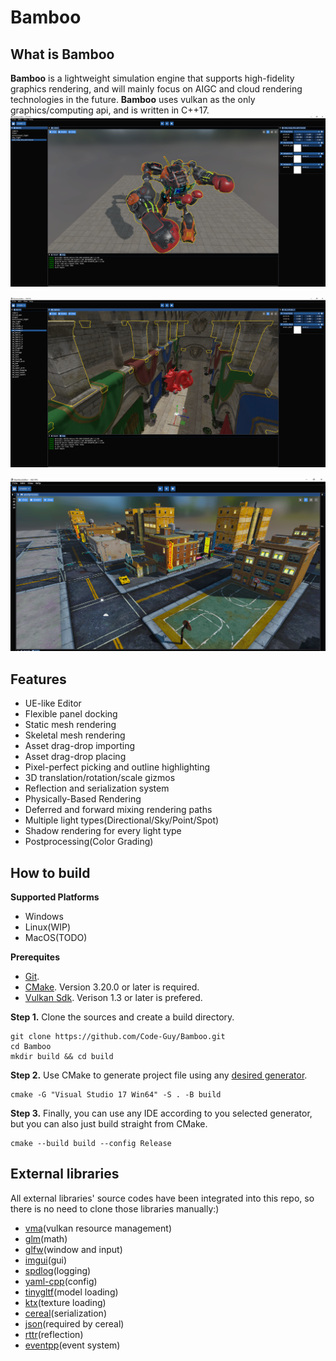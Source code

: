 # Bamboo

## What is Bamboo
**Bamboo** is a lightweight simulation engine that supports high-fidelity graphics rendering, and will mainly focus on AIGC and cloud rendering technologies in the future. **Bamboo** uses vulkan as the only graphics/computing api, and is written in C++17.
![1](snapshot/robot.png)

![2](snapshot/sponza.png)

![3](snapshot/city.png)

## Features
- UE-like Editor
- Flexible panel docking
- Static mesh rendering
- Skeletal mesh rendering
- Asset drag-drop importing
- Asset drag-drop placing
- Pixel-perfect picking and outline highlighting
- 3D translation/rotation/scale gizmos
- Reflection and serialization system
- Physically-Based Rendering
- Deferred and forward mixing rendering paths
- Multiple light types(Directional/Sky/Point/Spot)
- Shadow rendering for every light type
- Postprocessing(Color Grading)

## How to build
**Supported Platforms**
- Windows
- Linux(WIP)
- MacOS(TODO)

**Prerequites**
- [Git](http://git-scm.com/downloads).
- [CMake](https://cmake.org/download/). Version 3.20.0 or later is required.
- [Vulkan Sdk](https://www.lunarg.com/vulkan-sdk/). Verison 1.3 or later is prefered.

**Step 1.** Clone the sources and create a build directory.

```shell
git clone https://github.com/Code-Guy/Bamboo.git
cd Bamboo
mkdir build && cd build
```
**Step 2.** Use CMake to generate project file using any [desired generator](https://cmake.org/cmake/help/latest/manual/cmake-generators.7.html). 

```shell
cmake -G "Visual Studio 17 Win64" -S . -B build
```

**Step 3.** Finally, you can use any IDE according to you selected generator, but you can also just build straight from CMake.

```shell
cmake --build build --config Release
```

## External libraries
All external libraries' source codes have been integrated into this repo, so there is no need to clone those libraries manually:)
- [vma](https://gpuopen.com/vulkan-memory-allocator/)(vulkan resource management)
- [glm](https://glm.g-truc.net/0.9.9/)(math)
- [glfw](https://www.glfw.org/)(window and input)
- [imgui](https://www.dearimgui.com/)(gui)
- [spdlog](https://github.com/gabime/spdlog)(logging)
- [yaml-cpp](https://github.com/jbeder/yaml-cpp)(config)
- [tinygltf](https://github.com/syoyo/tinygltf)(model loading)
- [ktx](https://github.com/KhronosGroup/KTX-Software)(texture loading)
- [cereal](https://uscilab.github.io/cereal/)(serialization)
- [json](https://www.json.org/json-en.html)(required by cereal)
- [rttr](https://www.rttr.org/)(reflection)
- [eventpp](https://github.com/wqking/eventpp)(event system)